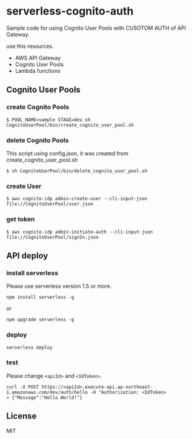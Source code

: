 # serverless-cognito-auth

Sample code for using Cognito User Pools with CUSOTOM AUTH of API Gateway.

use this resources.
- AWS API Gateway
- Cognito User Pools
- Lambda functions

## Cognito User Pools

### create Cognito Pools
```
$ POOL_NAME=sample STAGE=dev sh CognitoUserPool/bin/create_cognito_user_pool.sh
```

### delete Cognito Pools

This script using config.json, it was created from create_cognito_user_pool.sh
```
$ sh CognitoUserPool/bin/delete_cognito_user_pool.sh
```

### create User
```
$ aws cognito-idp admin-create-user --cli-input-json file://CognitoUserPool/user.json
```

### get token

```
$ aws cognito-idp admin-initiate-auth --cli-input-json file://CognitoUserPool/signIn.json
```

## API deploy
### install serverless
Please use serverless version 1.5 or more.

```
npm install serverless -g
```
or
```
npm upgrade serverless -g
```

### deploy
```
serverless deploy
```

### test
Please change `<apiId>` and `<IdToken>`.

```
curl -X POST https://<apiId>.execute-api.ap-northeast-1.amazonaws.com/dev/auth/hello -H "Authorization: <IdToken>
> {"Message":"Hello World!"}
```

## License
MIT
